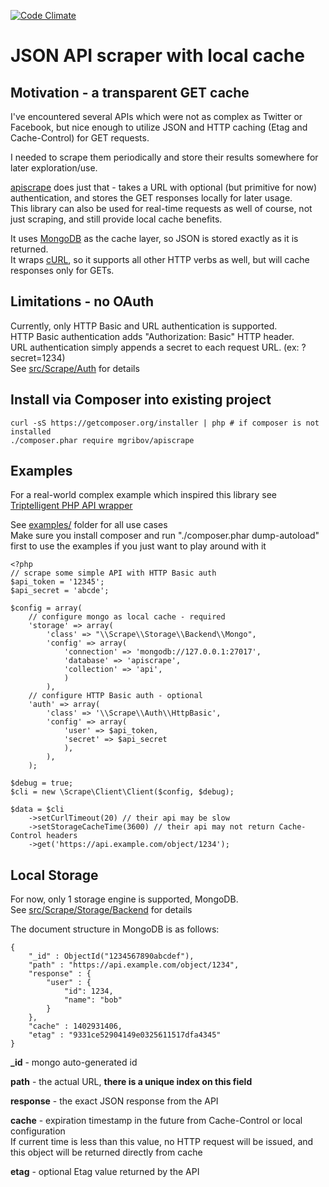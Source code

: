 [![Code Climate](https://codeclimate.com/github/mgribov/apiscrape.png)](https://codeclimate.com/github/mgribov/apiscrape) 

# JSON API scraper with local cache

## Motivation - a transparent GET cache
I've encountered several APIs which were not as complex as Twitter or Facebook, but nice enough to utilize JSON and HTTP caching (Etag and Cache-Control) for GET requests.   

I needed to scrape them periodically and store their results somewhere for later exploration/use.   

[apiscrape](https://github.com/mgribov/apiscrape) does just that - takes a URL with optional (but primitive for now) authentication, and stores the GET responses locally for later usage.  
This library can also be used for real-time requests as well of course, not just scraping, and still provide local cache benefits.

It uses [MongoDB](http://www.php.net/manual/en/book.mongo.php) as the cache layer, so JSON is stored exactly as it is returned.  
It wraps [cURL](http://www.php.net/manual/en/book.curl.php), so it supports all other HTTP verbs as well, but will cache responses only for GETs.  

## Limitations - no OAuth
Currently, only HTTP Basic and URL authentication is supported.  
HTTP Basic authentication adds "Authorization: Basic" HTTP header.  
URL authentication simply appends a secret to each request URL. (ex: ?secret=1234)  
See [src/Scrape/Auth](https://github.com/mgribov/apiscrape/tree/master/src/Scrape/Auth) for details

## Install via Composer into existing project
    curl -sS https://getcomposer.org/installer | php # if composer is not installed
    ./composer.phar require mgribov/apiscrape

## Examples
For a real-world complex example which inspired this library see [Triptelligent PHP API wrapper](https://github.com/mgribov/php-triptelligent)

See [examples/](https://github.com/mgribov/apiscrape/tree/master/examples) folder for all use cases  
Make sure you install composer and run "./composer.phar dump-autoload" first to use the examples if you just want to play around with it

    <?php
    // scrape some simple API with HTTP Basic auth
    $api_token = '12345';
    $api_secret = 'abcde';

    $config = array(
        // configure mongo as local cache - required
        'storage' => array(
            'class' => "\\Scrape\\Storage\\Backend\\Mongo",
            'config' => array(
                'connection' => 'mongodb://127.0.0.1:27017',
                'database' => 'apiscrape',
                'collection' => 'api',
                )
            ),
        // configure HTTP Basic auth - optional
        'auth' => array(            
            'class' => '\\Scrape\\Auth\\HttpBasic',
            'config' => array(
                'user' => $api_token,
                'secret' => $api_secret
                ),
            ),
        );

    $debug = true;
    $cli = new \Scrape\Client\Client($config, $debug);

    $data = $cli
        ->setCurlTimeout(20) // their api may be slow
        ->setStorageCacheTime(3600) // their api may not return Cache-Control headers
        ->get('https://api.example.com/object/1234');


## Local Storage
For now, only 1 storage engine is supported, MongoDB.  
See [src/Scrape/Storage/Backend](https://github.com/mgribov/apiscrape/tree/master/src/Scrape/Storage/Backend) for details

The document structure in MongoDB is as follows:  

    {
        "_id" : ObjectId("1234567890abcdef"),
        "path" : "https://api.example.com/object/1234",
        "response" : {
            "user" : {
                "id": 1234,
                "name": "bob"
            }
        },
        "cache" : 1402931406,
        "etag" : "9331ce52904149e0325611517dfa4345"
    }

**_id** - mongo auto-generated id  

**path** - the actual URL, **there is a unique index on this field**  

**response** - the exact JSON response from the API  

**cache** - expiration timestamp in the future from Cache-Control or local configuration   
If current time is less than this value, no HTTP request will be issued, and this object will be returned directly from cache    

**etag** - optional Etag value returned by the API  
